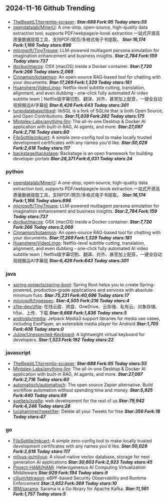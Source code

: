 ## 2024-11-16 Github Trending

### 
* [TheBeastLT/torrentio-scraper](https://github.com/TheBeastLT/torrentio-scraper):  ***Star:688 Fork:95 Today stars:55***
* [opendatalab/MinerU](https://github.com/opendatalab/MinerU): A one-stop, open-source, high-quality data extraction tool, supports PDF/webpage/e-book extraction.一站式开源高质量数据提取工具，支持PDF/网页/多格式电子书提取。 ***Star:16,174 Fork:1,166 Today stars:896***
* [microsoft/TinyTroupe](https://github.com/microsoft/TinyTroupe): LLM-powered multiagent persona simulation for imagination enhancement and business insights. ***Star:2,784 Fork:159 Today stars:737***
* [dockur/macos](https://github.com/dockur/macos): OSX (macOS) inside a Docker container. ***Star:7,720 Fork:266 Today stars:2,069***
* [Cinnamon/kotaemon](https://github.com/Cinnamon/kotaemon): An open-source RAG-based tool for chatting with your documents. ***Star:17,269 Fork:1,329 Today stars:181***
* [Huanshere/VideoLingo](https://github.com/Huanshere/VideoLingo): Netflix-level subtitle cutting, translation, alignment, and even dubbing - one-click fully automated AI video subtitle team | Netflix级字幕切割、翻译、对齐、甚至加上配音，一键全自动视频搬运AI字幕组 ***Star:6,426 Fork:643 Today stars:301***
* [tursodatabase/libsql](https://github.com/tursodatabase/libsql): libSQL is a fork of SQLite that is both Open Source, and Open Contributions. ***Star:11,039 Fork:282 Today stars:175***
* [Mintplex-Labs/anything-llm](https://github.com/Mintplex-Labs/anything-llm): The all-in-one Desktop & Docker AI application with built-in RAG, AI agents, and more. ***Star:27,097 Fork:2,716 Today stars:60***
* [FiloSottile/mkcert](https://github.com/FiloSottile/mkcert): A simple zero-config tool to make locally trusted development certificates with any names you'd like. ***Star:50,029 Fork:2,618 Today stars:117***
* [backstage/backstage](https://github.com/backstage/backstage): Backstage is an open framework for building developer portals ***Star:28,371 Fork:6,031 Today stars:24***

### python
* [opendatalab/MinerU](https://github.com/opendatalab/MinerU): A one-stop, open-source, high-quality data extraction tool, supports PDF/webpage/e-book extraction.一站式开源高质量数据提取工具，支持PDF/网页/多格式电子书提取。 ***Star:16,174 Fork:1,166 Today stars:896***
* [microsoft/TinyTroupe](https://github.com/microsoft/TinyTroupe): LLM-powered multiagent persona simulation for imagination enhancement and business insights. ***Star:2,784 Fork:159 Today stars:737***
* [dockur/macos](https://github.com/dockur/macos): OSX (macOS) inside a Docker container. ***Star:7,720 Fork:266 Today stars:2,069***
* [Cinnamon/kotaemon](https://github.com/Cinnamon/kotaemon): An open-source RAG-based tool for chatting with your documents. ***Star:17,269 Fork:1,329 Today stars:181***
* [Huanshere/VideoLingo](https://github.com/Huanshere/VideoLingo): Netflix-level subtitle cutting, translation, alignment, and even dubbing - one-click fully automated AI video subtitle team | Netflix级字幕切割、翻译、对齐、甚至加上配音，一键全自动视频搬运AI字幕组 ***Star:6,426 Fork:643 Today stars:301***

### java
* [spring-projects/spring-boot](https://github.com/spring-projects/spring-boot): Spring Boot helps you to create Spring-powered, production-grade applications and services with absolute minimum fuss. ***Star:75,231 Fork:40,696 Today stars:17***
* [microsoft/typespec](https://github.com/microsoft/typespec):  ***Star:4,505 Fork:216 Today stars:4***
* [zfile-dev/zfile](https://github.com/zfile-dev/zfile): 在线云盘、网盘、OneDrive、云存储、私有云、对象存储、h5ai、上传、下载 ***Star:9,668 Fork:1,836 Today stars:5***
* [androidx/media](https://github.com/androidx/media): Jetpack Media3 support libraries for media use cases, including ExoPlayer, an extensible media player for Android ***Star:1,705 Fork:408 Today stars:0***
* [Julow/Unexpected-Keyboard](https://github.com/Julow/Unexpected-Keyboard): A lightweight virtual keyboard for developers. ***Star:1,523 Fork:192 Today stars:22***

### javascript
* [TheBeastLT/torrentio-scraper](https://github.com/TheBeastLT/torrentio-scraper):  ***Star:688 Fork:95 Today stars:55***
* [Mintplex-Labs/anything-llm](https://github.com/Mintplex-Labs/anything-llm): The all-in-one Desktop & Docker AI application with built-in RAG, AI agents, and more. ***Star:27,097 Fork:2,716 Today stars:60***
* [automatisch/automatisch](https://github.com/automatisch/automatisch): The open source Zapier alternative. Build workflow automation without spending time and money. ***Star:5,925 Fork:440 Today stars:69***
* [sveltejs/svelte](https://github.com/sveltejs/svelte): web development for the rest of us ***Star:79,942 Fork:4,246 Today stars:28***
* [lucahammer/tweetXer](https://github.com/lucahammer/tweetXer): Delete all your Tweets for free ***Star:356 Fork:18 Today stars:47***

### go
* [FiloSottile/mkcert](https://github.com/FiloSottile/mkcert): A simple zero-config tool to make locally trusted development certificates with any names you'd like. ***Star:50,029 Fork:2,618 Today stars:117***
* [milvus-io/milvus](https://github.com/milvus-io/milvus): A cloud-native vector database, storage for next generation AI applications ***Star:30,603 Fork:2,923 Today stars:45***
* [Project-HAMi/HAMi](https://github.com/Project-HAMi/HAMi): Heterogeneous AI Computing Virtualization Middleware ***Star:929 Fork:194 Today stars:9***
* [cilium/tetragon](https://github.com/cilium/tetragon): eBPF-based Security Observability and Runtime Enforcement ***Star:3,652 Fork:369 Today stars:10***
* [IBM/sarama](https://github.com/IBM/sarama): Sarama is a Go library for Apache Kafka. ***Star:11,561 Fork:1,757 Today stars:5***
